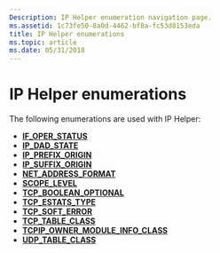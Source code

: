 ```yaml
---
Description: IP Helper enumeration navigation page.
ms.assetid: 1c73fe50-8a0d-4462-bf8a-fc53d8153eda
title: IP Helper enumerations
ms.topic: article
ms.date: 05/31/2018
---
```


# IP Helper enumerations

The following enumerations are used with IP Helper:

-   [**IF\_OPER\_STATUS**](/windows/desktop/api/Ifdef/ne-ifdef-if_oper_status)
-   [**IP\_DAD\_STATE**](/windows/desktop/api/Nldef/ne-nldef-nl_dad_state)
-   [**IP\_PREFIX\_ORIGIN**](/windows/desktop/api/Nldef/ne-nldef-nl_prefix_origin)
-   [**IP\_SUFFIX\_ORIGIN**](/windows/desktop/api/Nldef/ne-nldef-nl_suffix_origin)
-   [**NET\_ADDRESS\_FORMAT**](/windows/desktop/api/Iphlpapi/ne-iphlpapi-net_address_format_)
-   [**SCOPE\_LEVEL**](/windows/desktop/api/Ws2def/ne-ws2def-scope_level)
-   [**TCP\_BOOLEAN\_OPTIONAL**](/windows/desktop/api/Tcpestats/ne-tcpestats-tcp_boolean_optional)
-   [**TCP\_ESTATS\_TYPE**](/windows/desktop/api/Tcpestats/ne-tcpestats-tcp_estats_type)
-   [**TCP\_SOFT\_ERROR**](/windows/desktop/api/Tcpestats/ne-tcpestats-tcp_soft_error)
-   [**TCP\_TABLE\_CLASS**](/windows/desktop/api/Iprtrmib/ne-iprtrmib-tcp_table_class)
-   [**TCPIP\_OWNER\_MODULE\_INFO\_CLASS**](/windows/desktop/api/Iprtrmib/ne-iprtrmib-tcpip_owner_module_info_class)
-   [**UDP\_TABLE\_CLASS**](/windows/desktop/api/Iprtrmib/ne-iprtrmib-udp_table_class)

 

 




